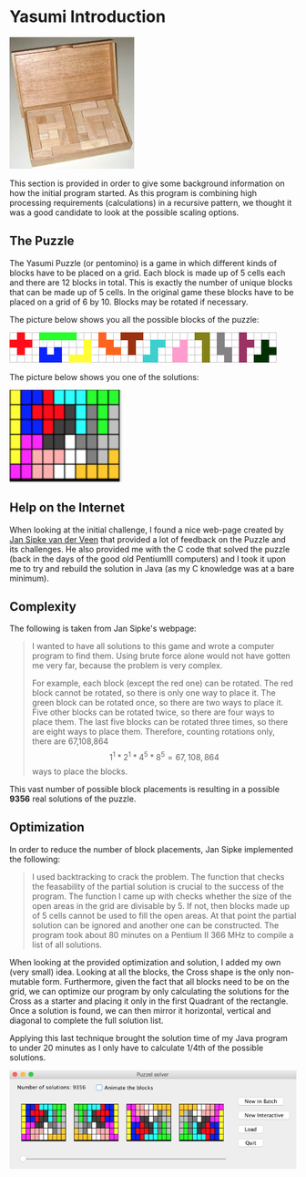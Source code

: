# Yasumi Introduction

![](/docs/assets/wood-yasumi.png)

This section is provided in order to give some background information on how the initial program started. As this program is combining high processing requirements \(calculations\) in a recursive pattern, we thought it was a good candidate to look at the possible scaling options.

## The Puzzle

The Yasumi Puzzle \(or pentomino\) is a game in which different kinds of blocks have to be placed on a grid. Each block is made up of 5 cells each and there are 12 blocks in total. This is exactly the number of unique blocks that can be made up of 5 cells. In the original game these blocks have to be placed on a grid of 6 by 10. Blocks may be rotated if necessary.

The picture below shows you all the possible blocks of the puzzle:

![](/docs/assets/yasumiBlocks.png)

The picture below shows you one of the solutions:

![](/docs/assets/yasumiSolution.png)

## Help on the Internet

When looking at the initial challenge, I found a nice web-page created by [Jan Sipke van der Veen](https://jansipke.nl/yasumi-puzzle/) that provided a lot of feedback on the Puzzle and its challenges. He also provided me with the C code that solved the puzzle \(back in the days of the good old PentiumIII computers\) and I took it upon me to try and rebuild the solution in Java \(as my C knowledge was at a bare minimum\).

## Complexity

The following is taken from Jan Sipke's webpage:

> I wanted to have all solutions to this game and wrote a computer program to find them. Using brute force alone would not have gotten me very far, because the problem is very complex.
>
> For example, each block \(except the red one\) can be rotated. The red block cannot be rotated, so there is only one way to place it. The green block can be rotated once, so there are two ways to place it. Five other blocks can be rotated twice, so there are four ways to place them. The last five blocks can be rotated three times, so there are eight ways to place them. Therefore, counting rotations only, there are 67,108,864$$1^1*2^1*4^5* 8^5 = 
> 67,108,864 $$ ways to place the blocks.

This vast number of possible block placements is resulting in a possible **9356** real solutions of the puzzle.

## Optimization

In order to reduce the number of block placements, Jan Sipke implemented the following:

> I used backtracking to crack the problem. The function that checks the feasability of the partial solution is crucial to the success of the program. The function I came up with checks whether the size of the open areas in the grid are divisable by 5. If not, then blocks made up of 5 cells cannot be used to fill the open areas. At that point the partial solution can be ignored and another one can be constructed. The program took about 80 minutes on a Pentium II 366 MHz to compile a list of all solutions.

When looking at the provided optimization and solution, I added my own \(very small\) idea. Looking at all the blocks, the Cross shape is the only non-mutable form. Furthermore, given the fact that all blocks need to be on the grid, we can optimize our program by only calculating the solutions for the Cross as a starter and placing it only in the first Quadrant of the rectangle. Once a solution is found, we can then mirror it horizontal, vertical and diagonal to complete the full solution list.

Applying this last technique brought the solution time of my Java program to under 20 minutes as I only have to calculate 1/4th of the possible solutions.

![](/docs/assets/mirrorSolutions.png)

